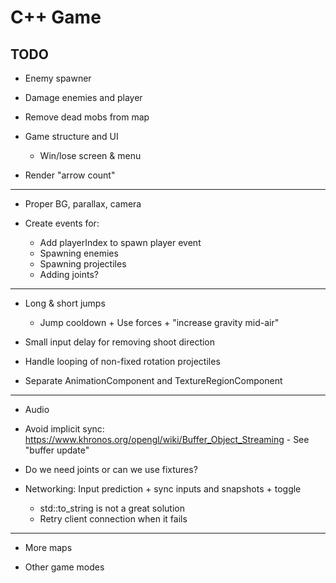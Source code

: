 # C++ Game

## TODO

* Enemy spawner
* Damage enemies and player
* Remove dead mobs from map
* Game structure and UI
	* Win/lose screen & menu

* Render "arrow count"

----

* Proper BG, parallax, camera

* Create events for:
	* Add playerIndex to spawn player event
	* Spawning enemies
	* Spawning projectiles
	* Adding joints?

---


* Long & short jumps
	* Jump cooldown + Use forces + "increase gravity mid-air"

* Small input delay for removing shoot direction
* Handle looping of non-fixed rotation projectiles

* Separate AnimationComponent and TextureRegionComponent

---

* Audio

* Avoid implicit sync: https://www.khronos.org/opengl/wiki/Buffer_Object_Streaming - See "buffer update"

* Do we need joints or can we use fixtures?

* Networking: Input prediction + sync inputs and snapshots + toggle
	* std::to_string is not a great solution
	* Retry client connection when it fails

----

* More maps

* Other game modes